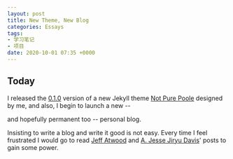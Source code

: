 ```yaml
---
layout: post
title: New Theme, New Blog
categories: Essays
tags:
- 学习笔记
- 项目
date: 2020-10-01 07:35 +0000
---
```

## Today

 I released the [0.1.0](https://rubygems.org/gems/not-pure-poole/versions/0.1.0) version of a new Jekyll theme [Not Pure Poole](https://github.com/vszhub/not-pure-poole) designed by me, and also, I begin to launch a new -- 

and hopefully permanent too -- personal blog.

Insisting to write a blog and write it good is not easy. Every time I feel frustrated I would go to read [Jeff Atwood](https://blog.codinghorror.com/about-me/) and [A. Jesse Jiryu Davis](https://emptysqua.re/blog/write-an-excellent-programming-blog/)' posts to gain some power.
